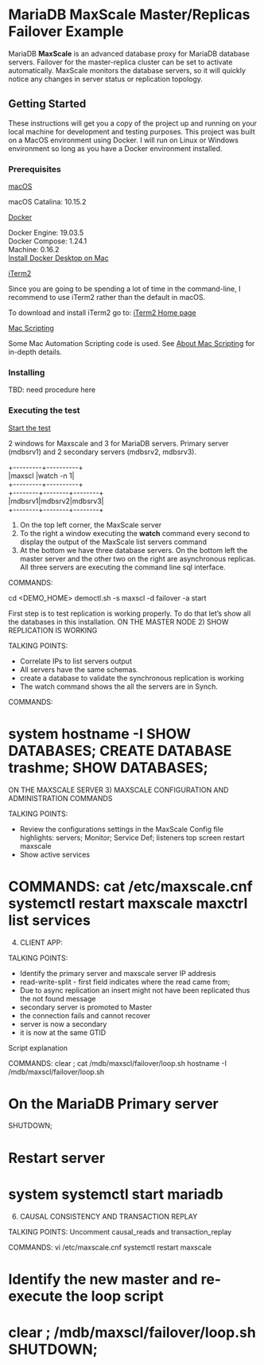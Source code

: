 # MariaDB MaxScale Master/Replicas Failover Example

MariaDB __MaxScale__ is an advanced database proxy for MariaDB database servers. Failover for the master-replica cluster can
be set to activate automatically. MaxScale monitors the database servers, so it will quickly notice any changes in server
status or replication topology.

## Getting Started 

These instructions will get you a copy of the project up and running on your local machine for development and testing purposes.
This project was built on a MacOS environment using Docker. I will run on Linux or Windows environment so long as you have
a Docker environment installed.

### Prerequisites

<ins>macOS</ins>

macOS Catalina: 10.15.2

<ins>Docker</ins>

Docker Engine: 19.03.5<br>
Docker Compose: 1.24.1<br>
Machine: 0.16.2<br>
[Install Docker Desktop on Mac](https://docs.docker.com/docker-for-mac/install/)

<ins>iTerm2</ins>

Since you are going to be spending a lot of time in the command-line, I recommend to use iTerm2 rather than the default in macOS.

To download and install iTerm2 go to: [iTerm2 Home page](https://www.iterm2.com/index.html)

<ins>Mac Scripting</ins>

Some Mac Automation Scripting code is used. See [About Mac Scripting](https://developer.apple.com/library/archive/documentation/LanguagesUtilities/Conceptual/MacAutomationScriptingGuide/index.html#//apple_ref/doc/uid/TP40016239-CH56-SW1) for in-depth details.

### Installing 

TBD: need procedure here

### Executing the test

<ins>Start the test</ins>

2 windows for Maxscale and 3 for MariaDB servers. Primary server (mdbsrv1) and 2 secondary servers (mdbsrv2, mdbsrv3).

+---------+----------+<br>
|maxscl   |watch -n 1|<br>
+---------+----------+<br>
+--------+--------+--------+<br>
|mdbsrv1|mdbsrv2|mdbsrv3|<br>
+--------+--------+--------+<br>

1) On the top left corner, the MaxScale server
2) To the right a window executing the __watch__ command every second to display the output of the MaxScale list servers command
3) At the bottom we have three database servers. On the bottom left the master server and the other two on the right are asynchronous replicas. All three servers are executing the command line sql interface.


COMMANDS:

cd <DEMO_HOME>
democtl.sh -s maxscl -d failover -a start 


First step is to test replication is working properly. To do that let’s show all the databases in this installation.
ON THE MASTER NODE
2) SHOW REPLICATION IS WORKING

TALKING POINTS:
+ Correlate IPs to list servers output
+ All servers have the same schemas.
+ create a database to validate the synchronous replication is working
+ The watch command shows the all the servers are in Synch.

COMMANDS:

 system hostname -I
 SHOW DATABASES;
 CREATE DATABASE trashme;
 SHOW DATABASES;
===============================================================================
ON THE MAXSCALE SERVER
3) MAXSCALE CONFIGURATION AND ADMINISTRATION COMMANDS

TALKING POINTS:

+ Review the configurations settings in the MaxScale 
  Config file highlights: servers; Monitor; Service Def; listeners
top screen restart maxscale
+ Show active services

COMMANDS:
 cat /etc/maxscale.cnf           
 systemctl restart maxscale
 maxctrl list services
===============================================================================
4) CLIENT APP:

TALKING POINTS:
  + Identify the primary server and maxscale server IP addresis
  + read-write-split - first field indicates where the read came from; 
  + Due to async replication an insert might not have been replicated thus the not found message
  + secondary server is promoted to Master
  + the connection fails and cannot recover
  + server is now a secondary
  + it is now at the same GTID

Script explanation

COMMANDS:
 clear ; cat /mdb/maxscl/failover/loop.sh
 hostname -I
 /mdb/maxscl/failover/loop.sh

# On the MariaDB Primary server
 SHUTDOWN;

# Restart server
 system systemctl start mariadb
===============================================================================
6) CAUSAL CONSISTENCY AND TRANSACTION REPLAY

TALKING POINTS:
Uncomment causal_reads and transaction_replay

COMMANDS:
 vi /etc/maxscale.cnf
 systemctl restart maxscale

# Identify the new master and re-execute the loop script

 clear ; /mdb/maxscl/failover/loop.sh
 SHUTDOWN;
===============================================================================

